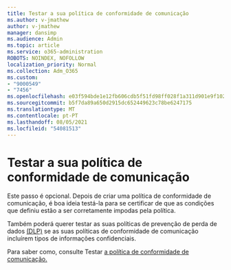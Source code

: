 ```yaml
---
title: Testar a sua política de conformidade de comunicação
ms.author: v-jmathew
author: v-jmathew
manager: dansimp
ms.audience: Admin
ms.topic: article
ms.service: o365-administration
ROBOTS: NOINDEX, NOFOLLOW
localization_priority: Normal
ms.collection: Adm_O365
ms.custom:
- "9000549"
- "7456"
ms.openlocfilehash: e03f594bde1e12fb606cdb5f51fd98ff028f1a311d901e9f10241b027231c371
ms.sourcegitcommit: b5f7da89a650d2915dc652449623c78be6247175
ms.translationtype: MT
ms.contentlocale: pt-PT
ms.lasthandoff: 08/05/2021
ms.locfileid: "54081513"
---
```

# <a name="test-your-communication-compliance-policy"></a>Testar a sua política de conformidade de comunicação

Este passo é opcional. Depois de criar uma política de conformidade de comunicação, é boa ideia testá-la para se certificar de que as condições que definiu estão a ser corretamente impodas pela política.

Também poderá querer testar as suas políticas de prevenção de perda de dados [(DLP)](https://go.microsoft.com/fwlink/?linkid=2110890) se as suas políticas de conformidade de comunicação incluírem tipos de informações confidenciais.

Para saber como, consulte Testar [a política de conformidade de comunicação.](https://go.microsoft.com/fwlink/?linkid=2111304)
